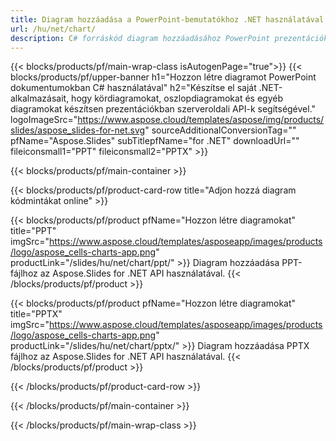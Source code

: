 ```yaml
---
title: Diagram hozzáadása a PowerPoint-bemutatókhoz .NET használatával
url: /hu/net/chart/
description: C# forráskód diagram hozzáadásához PowerPoint prezentációkhoz
---
```


{{< blocks/products/pf/main-wrap-class isAutogenPage="true">}}
{{< blocks/products/pf/upper-banner h1="Hozzon létre diagramot PowerPoint dokumentumokban C# használatával" h2="Készítse el saját .NET-alkalmazásait, hogy kördiagramokat, oszlopdiagramokat és egyéb diagramokat készítsen prezentációkban szerveroldali API-k segítségével." logoImageSrc="https://www.aspose.cloud/templates/aspose/img/products/slides/aspose_slides-for-net.svg" sourceAdditionalConversionTag="" pfName="Aspose.Slides" subTitlepfName="for .NET" downloadUrl="" fileiconsmall1="PPT" fileiconsmall2="PPTX" >}}

{{< blocks/products/pf/main-container >}}

{{< blocks/products/pf/product-card-row title="Adjon hozzá diagram kódmintákat online" >}}

{{< blocks/products/pf/product pfName="Hozzon létre diagramokat" title="PPT" imgSrc="https://www.aspose.cloud/templates/asposeapp/images/products/logo/aspose_cells-charts-app.png" productLink="/slides/hu/net/chart/ppt/" >}}
Diagram hozzáadása PPT-fájlhoz az Aspose.Slides for .NET API használatával.
{{< /blocks/products/pf/product >}}

{{< blocks/products/pf/product pfName="Hozzon létre diagramokat" title="PPTX" imgSrc="https://www.aspose.cloud/templates/asposeapp/images/products/logo/aspose_cells-charts-app.png" productLink="/slides/hu/net/chart/pptx/" >}}
Diagram hozzáadása PPTX fájlhoz az Aspose.Slides for .NET API használatával.
{{< /blocks/products/pf/product >}}



{{< /blocks/products/pf/product-card-row >}}

{{< /blocks/products/pf/main-container >}}
    
{{< /blocks/products/pf/main-wrap-class >}}